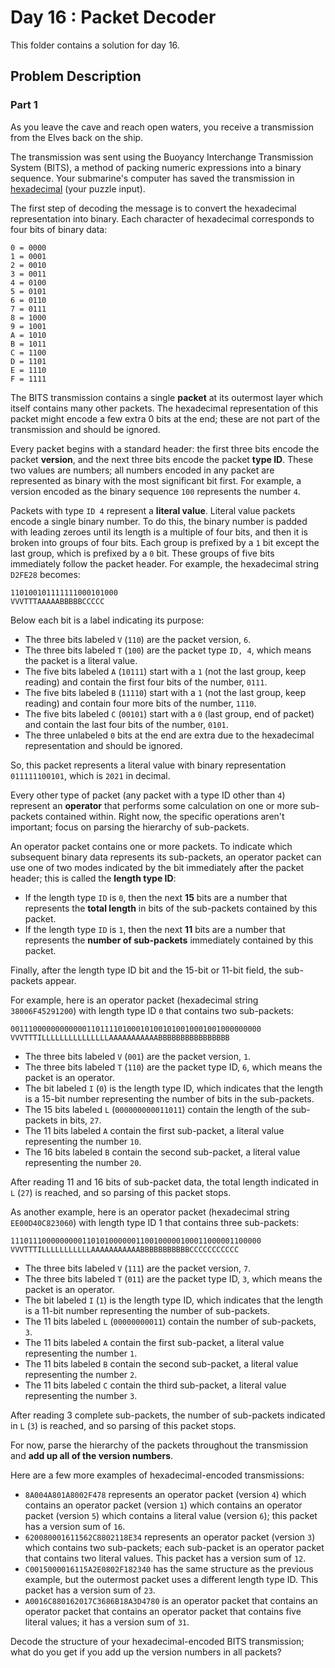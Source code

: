 # Day 16 : Packet Decoder

This folder contains a solution for day 16.

## Problem Description

### Part 1

As you leave the cave and reach open waters, you receive a transmission from the Elves back on the ship.

The transmission was sent using the Buoyancy Interchange Transmission System (BITS), a method of packing numeric expressions into a binary sequence. Your submarine's computer has saved the transmission in [hexadecimal](https://en.wikipedia.org/wiki/Hexadecimal) (your puzzle input).

The first step of decoding the message is to convert the hexadecimal representation into binary. Each character of hexadecimal corresponds to four bits of binary data:

```
0 = 0000
1 = 0001
2 = 0010
3 = 0011
4 = 0100
5 = 0101
6 = 0110
7 = 0111
8 = 1000
9 = 1001
A = 1010
B = 1011
C = 1100
D = 1101
E = 1110
F = 1111
```

The BITS transmission contains a single **packet** at its outermost layer which itself contains many other packets. The hexadecimal representation of this packet might encode a few extra 0 bits at the end; these are not part of the transmission and should be ignored.

Every packet begins with a standard header: the first three bits encode the packet **version**, and the next three bits encode the packet **type ID**. These two values are numbers; all numbers encoded in any packet are represented as binary with the most significant bit first. For example, a version encoded as the binary sequence ```100``` represents the number ```4```.

Packets with type ```ID 4``` represent a **literal value**. Literal value packets encode a single binary number. To do this, the binary number is padded with leading zeroes until its length is a multiple of four bits, and then it is broken into groups of four bits. Each group is prefixed by a ```1``` bit except the last group, which is prefixed by a ```0``` bit. These groups of five bits immediately follow the packet header. For example, the hexadecimal string ```D2FE28``` becomes:

```
110100101111111000101000
VVVTTTAAAAABBBBBCCCCC
```

Below each bit is a label indicating its purpose:

  * The three bits labeled ```V``` (```110```) are the packet version, ```6```.
  * The three bits labeled ```T``` (```100```) are the packet type ```ID, 4```, which means the packet is a literal value.
  * The five bits labeled ```A``` (```10111```) start with a ```1``` (not the last group, keep reading) and contain the first four bits of the number, ```0111```.
  * The five bits labeled ```B``` (```11110```) start with a ```1``` (not the last group, keep reading) and contain four more bits of the number, ```1110```.
  * The five bits labeled ```C``` (```00101```) start with a ```0``` (last group, end of packet) and contain the last four bits of the number, ```0101```.
  * The three unlabeled ```0``` bits at the end are extra due to the hexadecimal representation and should be ignored.

So, this packet represents a literal value with binary representation ```011111100101```, which is ```2021``` in decimal.

Every other type of packet (any packet with a type ID other than ```4```) represent an **operator** that performs some calculation on one or more sub-packets contained within. Right now, the specific operations aren't important; focus on parsing the hierarchy of sub-packets.

An operator packet contains one or more packets. To indicate which subsequent binary data represents its sub-packets, an operator packet can use one of two modes indicated by the bit immediately after the packet header; this is called the **length type ID**:

  * If the length type ```ID``` is ```0```, then the next **15** bits are a number that represents the **total length** in bits of the sub-packets contained by this packet.
  * If the length type ```ID``` is ```1```, then the next **11** bits are a number that represents the **number of sub-packets** immediately contained by this packet.

Finally, after the length type ID bit and the 15-bit or 11-bit field, the sub-packets appear.

For example, here is an operator packet (hexadecimal string ```38006F45291200```) with length type ID ```0``` that contains two sub-packets:

```
00111000000000000110111101000101001010010001001000000000
VVVTTTILLLLLLLLLLLLLLLAAAAAAAAAAABBBBBBBBBBBBBBBB
```

  * The three bits labeled ```V``` (```001```) are the packet version, ```1```.
  * The three bits labeled ```T``` (```110```) are the packet type ID, ```6```, which means the packet is an operator.
  * The bit labeled ```I``` (```0```) is the length type ID, which indicates that the length is a 15-bit number representing the number of bits in the sub-packets.
  * The 15 bits labeled ```L``` (```000000000011011```) contain the length of the sub-packets in bits, ```27```.
  * The 11 bits labeled ```A``` contain the first sub-packet, a literal value representing the number ```10```.
  * The 16 bits labeled ```B``` contain the second sub-packet, a literal value representing the number ```20```.

After reading 11 and 16 bits of sub-packet data, the total length indicated in ```L``` (```27```) is reached, and so parsing of this packet stops.

As another example, here is an operator packet (hexadecimal string ```EE00D40C823060```) with length type ID 1 that contains three sub-packets:

```
11101110000000001101010000001100100000100011000001100000
VVVTTTILLLLLLLLLLLAAAAAAAAAAABBBBBBBBBBBCCCCCCCCCCC
```

  * The three bits labeled ```V``` (```111```) are the packet version, ```7```.
  * The three bits labeled ```T``` (```011```) are the packet type ID, ```3```, which means the packet is an operator.
  * The bit labeled ```I``` (```1```) is the length type ID, which indicates that the length is a 11-bit number representing the number of sub-packets.
  * The 11 bits labeled ```L``` (```00000000011```) contain the number of sub-packets, ```3```.
  * The 11 bits labeled ```A``` contain the first sub-packet, a literal value representing the number ```1```.
  * The 11 bits labeled ```B``` contain the second sub-packet, a literal value representing the number ```2```.
  * The 11 bits labeled ```C``` contain the third sub-packet, a literal value representing the number ```3```.

After reading 3 complete sub-packets, the number of sub-packets indicated in ```L``` (```3```) is reached, and so parsing of this packet stops.

For now, parse the hierarchy of the packets throughout the transmission and **add up all of the version numbers**.

Here are a few more examples of hexadecimal-encoded transmissions:

  * ```8A004A801A8002F478``` represents an operator packet (version ```4```) which contains an operator packet (version ```1```) which contains an operator packet (version ```5```) which contains a literal value (version ```6```); this packet has a version sum of ```16```.
  * ```620080001611562C8802118E34``` represents an operator packet (version ```3```) which contains two sub-packets; each sub-packet is an operator packet that contains two literal values. This packet has a version sum of ```12```.
  * ```C0015000016115A2E0802F182340``` has the same structure as the previous example, but the outermost packet uses a different length type ID. This packet has a version sum of ```23```.
  * ```A0016C880162017C3686B18A3D4780``` is an operator packet that contains an operator packet that contains an operator packet that contains five literal values; it has a version sum of ```31```.

Decode the structure of your hexadecimal-encoded BITS transmission; what do you get if you add up the version numbers in all packets?
